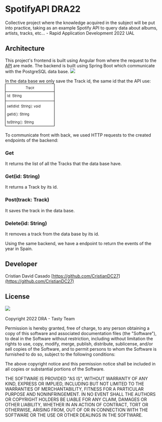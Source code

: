 # SpotifyAPI DRA22

Collective project where the knowledge acquired in the subject will be put into practice, taking as an example Spotify API to query data about albums, artists, tracks, etc… - Rapid Application Development 2022 UAL

## Architecture

This project's frontend is built using Angular from where the request to the [API](https://developer.spotify.com/documentation/web-api/) are made. The backend is built using Spring Boot which communicate with the PostgreSQL data base.
<img src="screenshot/achitecture.PNG" style="center">

In the data base we only save the Track id, the same id that the API use:
<img src="screenshot/Track.PNG" style="center">

To communicate front with back, we used HTTP requests to the created endpoints of the backend:

### Get

It returns the list of all the Tracks that the data base have.

### Get(id: String)

It returns a Track by its id.

### Post(track: Track)

It saves the track in the data base.

### Delete(id: String)

It removes a track from the data base by its id.

Using the same backend, we have a endpoint to return the events of the year in Spain.

## Developer
Cristian David Casado [https://github.com/CristianDC27](https://github.com/CristianDC27)

## License
[![](https://img.shields.io/badge/License-MIT-blue.svg)](https://opensource.org/licenses/MIT)

Copyright 2022 DRA - Tasty Team

Permission is hereby granted, free of charge, to any person obtaining a copy of this software and associated documentation files (the "Software"), to deal in the Software without restriction, including without limitation the rights to use, copy, modify, merge, publish, distribute, sublicense, and/or sell copies of the Software, and to permit persons to whom the Software is furnished to do so, subject to the following conditions:

The above copyright notice and this permission notice shall be included in all copies or substantial portions of the Software.

THE SOFTWARE IS PROVIDED "AS IS", WITHOUT WARRANTY OF ANY KIND, EXPRESS OR IMPLIED, INCLUDING BUT NOT LIMITED TO THE WARRANTIES OF MERCHANTABILITY, FITNESS FOR A PARTICULAR PURPOSE AND NONINFRINGEMENT. IN NO EVENT SHALL THE AUTHORS OR COPYRIGHT HOLDERS BE LIABLE FOR ANY CLAIM, DAMAGES OR OTHER LIABILITY, WHETHER IN AN ACTION OF CONTRACT, TORT OR OTHERWISE, ARISING FROM, OUT OF OR IN CONNECTION WITH THE SOFTWARE OR THE USE OR OTHER DEALINGS IN THE SOFTWARE.

